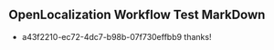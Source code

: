 ## OpenLocalization Workflow Test MarkDown
* a43f2210-ec72-4dc7-b98b-07f730effbb9 
thanks!<!--HONumber=Mar16_HO3-->

